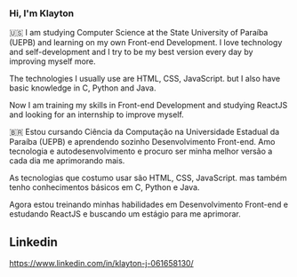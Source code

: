 ### Hi, I'm Klayton

:us:
I am studying Computer Science at the State University of Paraíba (UEPB) and learning on my own Front-end Development. I love technology and self-development and I try to be my best version every day by improving myself more.

The technologies I usually use are HTML, CSS, JavaScript. but I also have basic knowledge in C, Python and Java.

Now I am training my skills in Front-end Development and studying ReactJS and looking for an internship to improve myself.

:brazil:
Estou cursando Ciência da Computação na Universidade Estadual da Paraíba (UEPB) e aprendendo sozinho Desenvolvimento Front-end. Amo tecnologia e autodesenvolvimento e procuro ser minha melhor versão a cada dia me aprimorando mais.

As tecnologias que costumo usar são HTML, CSS, JavaScript. mas também tenho conhecimentos básicos em C, Python e Java.

Agora estou treinando minhas habilidades em Desenvolvimento Front-end e estudando ReactJS e buscando um estágio para me aprimorar.
## Linkedin
https://www.linkedin.com/in/klayton-j-061658130/

<!--
**KlaytonJr/KlaytonJR** is a ✨ _special_ ✨ repository because its `README.md` (this file) appears on your GitHub profile.

Here are some ideas to get you started:

- 🔭 I’m currently working on ...
- 🌱 I’m currently learning ...
- 👯 I’m looking to collaborate on ...
- 🤔 I’m looking for help with ...
- 💬 Ask me about ...
- 📫 How to reach me: ...
- 😄 Pronouns: ...
- ⚡ Fun fact: ...
-->
